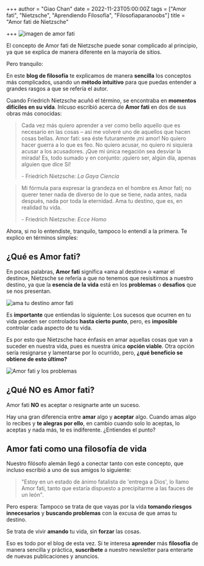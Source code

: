 +++
author = "Giao Chan"
date = 2022-11-23T05:00:00Z
tags = ["Amor fati", "Nietzsche", "Aprendiendo Filosofía", "Filosofiaparanoobs"]
title = "Amor fati de Nietzsche"

+++
![imagen de amor fati](/uploads/header.png "¿Qué es amor fati?")

El concepto de Amor fati de Nietzsche puede sonar complicado al principio, ya que se explica de manera diferente en la mayoría de sitios.

Pero tranquilo:

En este **blog de filosofía** te explicamos de manera **sencilla** los conceptos más complicados, usando un **método intuitivo** para que puedas entender a grandes rasgos a que se refería el autor.

Cuando Friedrich Nietzsche acuñó el término, se encontraba en **momentos difíciles en su vida**. Inlcuso escribió acerca de **Amor fati** en dos de sus obras más conocidas:

> Cada vez más quiero aprender a ver como bello aquello que es necesario en las cosas – así me volveré uno de aquellos que hacen cosas bellas. Amor fati: sea éste futuramente ¡mi amor! No quiero hacer guerra a lo que es feo. No quiero acusar, no quiero ni siquiera acusar a los acusadores. ¡Que mi única negación sea desviar la mirada! Es, todo sumado y en conjunto: ¡quiero ser, algún día, apenas alguien que dice Sí!
>
> \- Friedrich Nietzsche: _La Gaya Ciencia_

> Mi fórmula para expresar la grandeza en el hombre es Amor fati; no querer tener nada de diverso de lo que se tiene, nada antes, nada después, nada por toda la eternidad. Ama tu destino, que es, en realidad tu vida.
>
> \- Friedrich Nietzsche: _Ecce Homo_

Ahora, si no lo entendiste, tranquilo, tampoco lo entendí a la primera.
Te explico en términos simples:

## ¿Qué es Amor fati?

En pocas palabras, **Amor fati** significa «ama al destino» o «amar el destino», Nietzsche se refería a que no tenemos que resisitirnos a nuestro destino, ya que la **esencia de la vida** está en los **problemas** o **desafios** que se nos presentan.

![ama tu destino amor fati](/uploads/amatudestino.png "Ama tu destino")

Es **importante** que entiendas lo siguiente:
Los sucesos que ocurren en tu vida pueden ser controlados **hasta cierto punto**, pero, es **imposible** controlar cada aspecto de tu vida.

Es por esto que Nietzsche hace énfasis en amar aquellas cosas que van a suceder en nuestra vida, pues es nuestra única **opción viable**. Otra opción sería resignarse y lamentarse por lo ocurrido, pero, **¿qué beneficio se obtiene de esto último?**

![Amor fati y los problemas](/uploads/amor-fati-image.png "Amor fati y los problemas")

## ¿Qué **NO** es Amor fati?

Amor fati **NO** es aceptar o resignarte ante un suceso.

Hay una gran diferencia entre **amar** algo y **aceptar** algo. Cuando amas algo lo recibes y **te alegras por ello**, en cambio cuando solo lo aceptas, lo aceptas y nada más, te es indiferente. ¿Entiendes el punto?

## Amor fati como una filosofía de vida

Nuestro filósofo alemán llegó a conectar tanto con este concepto, que incluso escribió a uno de sus amigos lo siguiente:

> "Estoy en un estado de ánimo fatalista de 'entrega a Dios', lo llamo Amor fati, tanto que estaría dispuesto a precipitarme a las fauces de un león".

Pero espera:
Tampoco se trata de que vayas por la vida **tomando riesgos innecesarios** y **buscando problemas** con la excusa de que amas tu destino.

Se trata de vivir **amando** tu vida, sin **forzar** las cosas.

Eso es todo por el blog de esta vez. Si te interesa **aprender** más **filosofía** de manera sencilla y práctica, **suscríbete** a nuestro newsletter para enterarte de nuevas publicaciones y anuncios.